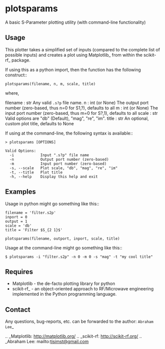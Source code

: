 plotsparams
===========

A basic S-Parameter plotting utility (with command-line functionality)

Usage
-----

This plotter takes a simplified set of inputs (compared to the complete list of possible inputs) and creates a plot using Matplotlib_ from within the scikit-rf_ package.

If using this as a python import, then the function has the following construct::

    plotsparams(filename, n, m, scale, title)

where,

filename : str
    Any valid ``.s?p`` file name.
n : int (or None)
    The output port number (zero-based, thus n=0 for S1,?), defaults to all
m : int (or None)
    The input port number (zero-based, thus m=0 for S?,1), defaults to all
scale : str
    Valid options are "db" (Default), "mag", "re", "im".
title : str
    An optional, custom plot title, defaults to None

If using at the command-line, the following syntax is available::

    > plotsparams [OPTIONS]
    
    Valid Options:
      -i            Input ".s?p" file name
      -n            Output port number (zero-based)
      -m            Input port number (zero-based)
      -s, --scale   Plot scale, "db", "mag", "re", "im"
      -t, --title   Plot title
      -h, --help    Display this help and exit

Examples
--------

Usage in python might go something like this::

    filename = 'filter.s2p'
    inport = 0
    output = 1
    scale = 'db'
    title = 'Filter $S_{2 1}$'
    
    plotsparams(filename, outport, inport, scale, title)

Usage at the command-line might go something like this::

    $ plotsparams -i "filter.s2p" -n 0 -m 0 -s "mag" -t "my cool title"
    
Requires
--------

- Matplotlib - the de-facto plotting library for python
- scikit-rf_ - an object-oriented approach to RF/Microwave engineering implemented in the Python programming language.

Contact
-------

Any questions, bug-reports, etc. can be forwarded to the author: `Abraham Lee`_


.. _Matplotlib: http://matplotlib.org/
.. _scikit-rf: http://scikit-rf.org/
.. _Abraham Lee: mailto:tisimst@gmail.com
